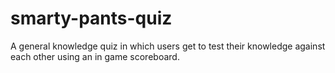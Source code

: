 # smarty-pants-quiz
A general knowledge quiz in which users get to test their knowledge against each other using an in game scoreboard.

